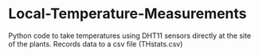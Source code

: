 # Local-Temperature-Measurements
Python code to take temperatures using DHT11 sensors directly at the site of the plants. Records data to a csv file (THstats.csv)
